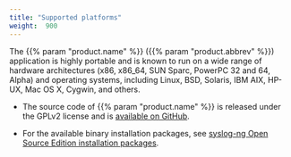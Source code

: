 ```yaml
---
title: "Supported platforms"
weight:  900
---
```

<!-- DISCLAIMER: This file is based on the syslog-ng Open Source Edition documentation https://github.com/balabit/syslog-ng-ose-guides/commit/2f4a52ee61d1ea9ad27cb4f3168b95408fddfdf2 and is used under the terms of The syslog-ng Open Source Edition Documentation License. The file has been modified by Axoflow. -->

The {{% param "product.name" %}} ({{% param "product.abbrev" %}}) application is highly portable and is known to run on a wide range of hardware architectures (x86, x86_64, SUN Sparc, PowerPC 32 and 64, Alpha) and operating systems, including Linux, BSD, Solaris, IBM AIX, HP-UX, Mac OS X, Cygwin, and others.

  - The source code of {{% param "product.name" %}} is released under the GPLv2 license and is [available on GitHub](https://github.com/syslog-ng/syslog-ng).

  - For the available binary installation packages, see [syslog-ng Open Source Edition installation packages](https://github.com/syslog-ng/syslog-ng/#installation-from-binaries).
